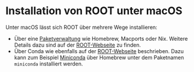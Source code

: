 # Installation von ROOT unter macOS

Unter macOS lässt sich ROOT über mehrere Wege installieren:

- Über eine [Paketverwaltung](./ZZ_Paketverwaltungen_macOS.md) wie Homebrew, Macports oder Nix. Weitere Details dazu sind auf der [ROOT-Webseite](https://root.cern/install/#macos-package-managers) zu finden.
- Über Conda wie ebenfalls auf der [ROOT-Webseite](https://root.cern/install/#conda) beschrieben. Dazu kann zum Beispiel [Miniconda](https://docs.anaconda.com/free/miniconda/index.html) über Homebrew unter dem Paketnamen `miniconda` installiert werden.

